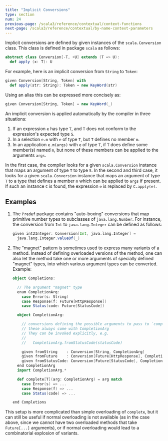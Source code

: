 ```yaml
---
title: "Implicit Conversions"
type: section
num: 24
previous-page: /scala3/reference/contextual/context-functions
next-page: /scala3/reference/contextual/by-name-context-parameters
---
```


Implicit conversions are defined by given instances of the `scala.Conversion` class.
This class is defined in package `scala` as follows:
```scala
abstract class Conversion[-T, +U] extends (T => U):
  def apply (x: T): U
```
For example, here is an implicit conversion from `String` to `Token`:
```scala
given Conversion[String, Token] with
  def apply(str: String): Token = new KeyWord(str)
```
Using an alias this can be expressed more concisely as:
```scala
given Conversion[String, Token] = new KeyWord(_)
```
An implicit conversion is applied automatically by the compiler in three situations:

1. If an expression `e` has type `T`, and `T` does not conform to the expression's expected type `S`.
2. In a selection `e.m` with `e` of type `T`, but `T` defines no member `m`.
3. In an application `e.m(args)` with `e` of type `T`, if `T` does define
   some member(s) named `m`, but none of these members can be applied to the arguments `args`.

In the first case, the compiler looks for a given `scala.Conversion` instance that maps
an argument of type `T` to type `S`. In the second and third
case, it looks for a given `scala.Conversion` instance that maps an argument of type `T`
to a type that defines a member `m` which can be applied to `args` if present.
If such an instance `C` is found, the expression `e` is replaced by `C.apply(e)`.

## Examples

1. The `Predef` package contains "auto-boxing" conversions that map
primitive number types to subclasses of `java.lang.Number`. For instance, the
conversion from `Int` to `java.lang.Integer` can be defined as follows:
   ```scala
   given int2Integer: Conversion[Int, java.lang.Integer] =
     java.lang.Integer.valueOf(_)
   ```

2. The "magnet" pattern is sometimes used to express many variants of a method. Instead of defining overloaded versions of the method, one can also let the method take one or more arguments of specially defined "magnet" types, into which various argument types can be converted. Example:
   ```scala
   object Completions:

     // The argument "magnet" type
     enum CompletionArg:
       case Error(s: String)
       case Response(f: Future[HttpResponse])
       case Status(code: Future[StatusCode])

     object CompletionArg:

       // conversions defining the possible arguments to pass to `complete`
       // these always come with CompletionArg
       // They can be invoked explicitly, e.g.
       //
       //   CompletionArg.fromStatusCode(statusCode)

       given fromString    : Conversion[String, CompletionArg]               = Error(_)
       given fromFuture    : Conversion[Future[HttpResponse], CompletionArg] = Response(_)
       given fromStatusCode: Conversion[Future[StatusCode], CompletionArg]   = Status(_)
     end CompletionArg
     import CompletionArg.*

     def complete[T](arg: CompletionArg) = arg match
       case Error(s) => ...
       case Response(f) => ...
       case Status(code) => ...

   end Completions
   ```
This setup is more complicated than simple overloading of `complete`, but it can still be useful if normal overloading is not available (as in the case above, since we cannot have two overloaded methods that take `Future[...]` arguments), or if normal overloading would lead to a combinatorial explosion of variants.
